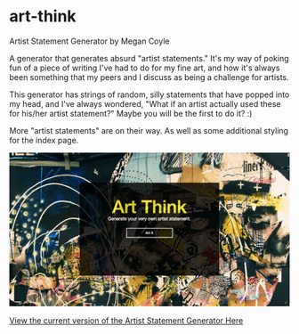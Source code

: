 # art-think
Artist Statement Generator by Megan Coyle

<p>A generator that generates absurd "artist statements." It's my way of poking fun of a piece of writing I've had to do for my fine art, and how it's always been something that my peers and I discuss as being a challenge for artists.</p>

<p>This generator has strings of random, silly statements that have popped into my head, and I've always wondered, "What if an artist actually used these for his/her artist statement?" Maybe you will be the first to do it? :)</p>

<p>More "artist statements" are on their way. As well as some additional styling for the index page.</p>

![ScreenShot](/images/art-think-screenshot.jpg)
<p><a href="http://megancoyle.github.io/art-think/">View the current version of the Artist Statement Generator Here</a></p>
